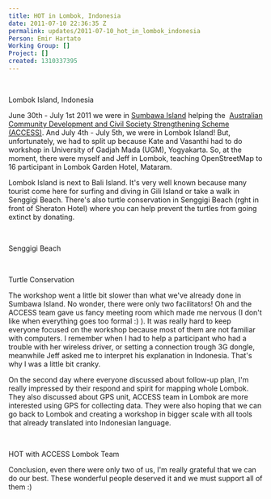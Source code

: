```yaml
---
title: HOT in Lombok, Indonesia
date: 2011-07-10 22:36:35 Z
permalink: updates/2011-07-10_hot_in_lombok_indonesia
Person: Emir Hartato
Working Group: []
Project: []
created: 1310337395
---
```


<p>&nbsp;</p><p><img src="https://s3.amazonaws.com/hotwww/files/old/imagecache/update_content/wp-content/uploads/2011/07/lombok.jpg" alt="">Lombok Island, Indonesia</p><p>June 30th - July 1st 2011 we were in <a href="http://hot.openstreetmap.org/weblog/2011/07/hot-in-sumbawa-indonesia/" target="_blank">Sumbawa Island</a>&nbsp;helping the &nbsp;<a href="http://www.access-indo.or.id/">Australian Community Development and Civil Society Strengthening Scheme (ACCESS)</a>. And July 4th - July 5th, we were in Lombok Island! But, unfortunately, we had to split up because Kate and Vasanthi had to do workshop in University of Gadjah Mada (UGM), Yogyakarta. So, at the moment, there were myself and Jeff in Lombok, teaching OpenStreetMap to 16 participant in Lombok Garden Hotel, Mataram.</p><p>Lombok Island is next to Bali Island. It's very well known because many tourist come here for surfing and diving in Gili Island or take a walk in Senggigi Beach. There's also turtle conservation in Senggigi Beach (rght in front of Sheraton Hotel) where you can help prevent the turtles from going extinct by donating.</p><p>&nbsp;</p><p><img src="https://s3.amazonaws.com/hotwww/files/old/imagecache/update_content/wp-content/uploads/2011/07/Gunungsari-20110702-00636.jpg" alt="">Senggigi Beach</p><p>&nbsp;</p><p><img src="https://s3.amazonaws.com/hotwww/files/old/imagecache/update_content/wp-content/uploads/2011/07/IMG-20110702-00629.jpg" alt="">Turtle Conservation</p><p>The workshop went a little bit slower than what we've already done in Sumbawa Island. No wonder, there were only two facilitators! Oh and the ACCESS team gave us fancy meeting room which made me nervous (I don't like when everything goes too formal :) ). It was really hard to keep everyone focused on the workshop because most of them are not familiar with computers. I remember when I had to help a participant who had a trouble with her wireless driver, or setting a connection trough 3G dongle, meanwhile Jeff asked me to interpret his explanation in Indonesia. That's why I was a little bit cranky.</p><p>On the second day where everyone discussed about follow-up plan, I'm really impressed by their respond and spirit for mapping whole Lombok. They also discussed about GPS unit, ACCESS team in Lombok are more interested using GPS for collecting data. They were also hoping that we&nbsp;can go back to Lombok and creating a workshop in bigger scale with all tools that already translated into Indonesian language.</p><p>&nbsp;</p><p><img src="https://s3.amazonaws.com/hotwww/files/old/imagecache/update_content/wp-content/uploads/2011/07/lombok_osm.jpg" alt="">HOT with ACCESS Lombok Team</p><p>Conclusion, even there were only two of us, I'm really grateful that we can do our best. These wonderful people deserved it and we must support all of them :)</p>
